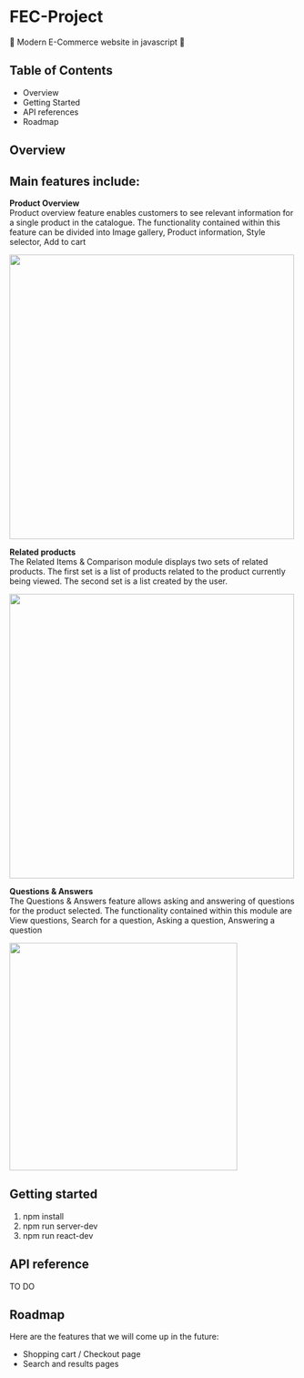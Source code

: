 # FEC-Project

:shopping_cart: Modern E-Commerce website in javascript :shopping_cart:

## Table of Contents
- Overview
- Getting Started
- API references
- Roadmap

## Overview
Main features include: 
---
**Product Overview** <br />
Product overview feature enables customers to see relevant information for a single product in the catalogue. The functionality contained within this feature can be divided into Image gallery, Product information, Style selector, Add to cart <br />

<img src="https://atelier-answers-photo.s3.ap-southeast-1.amazonaws.com/product-overview.gif" height="500" /><br />

**Related products** <br />
The Related Items & Comparison module displays two sets of related products. The first set is a list of products related to the product currently being viewed. The second set is a list created by the user.

<img src="https://atelier-answers-photo.s3.ap-southeast-1.amazonaws.com/related-products.gif" height="500" /><br />

**Questions & Answers** <br />
The Questions & Answers feature allows asking and answering of questions for the product selected. The functionality contained within this module are View questions,
Search for a question, Asking a question, Answering a question <br />

<img src="https://atelier-answers-photo.s3.ap-southeast-1.amazonaws.com/questions-answers.gif" height="400" /><br />

## Getting started
1. npm install
2. npm run server-dev
3. npm run react-dev

## API reference
TO DO

## Roadmap
Here are the features that we will come up in the future:
- Shopping cart / Checkout page
- Search and results pages